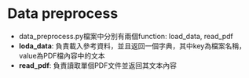 # Data preprocess
- data_preprocess.py檔案中分別有兩個function: load_data, read_pdf
- **loda_data**: 負責載入參考資料，並且返回一個字典，其中key為檔案名稱，value為PDF檔內容中的文本
- **read_pdf**: 負責讀取單個PDF文件並返回其文本內容
